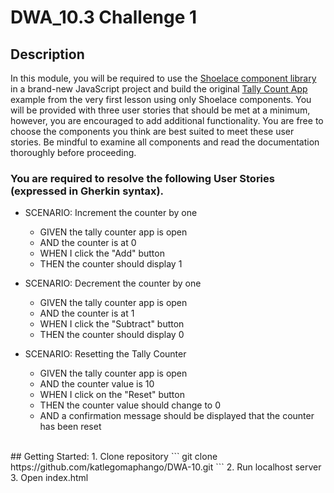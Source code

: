 # DWA_10.3 Challenge 1

## Description

In this module, you will be required to use the [Shoelace component library](https://shoelace.style/) in a brand-new JavaScript project and build the original [Tally Count App](https://tallycount.app/) example from the very first lesson using only Shoelace components. You will be provided with three user stories that should be met at a minimum, however, you are encouraged to add additional functionality. You are free to choose the components you think are best suited to meet these user stories. Be mindful to examine all components and read the documentation thoroughly before proceeding.

### You are required to resolve the following User Stories (expressed in Gherkin syntax).

- SCENARIO: Increment the counter by one
  - GIVEN the tally counter app is open
  - AND the counter is at 0
  - WHEN I click the "Add" button
  - THEN the counter should display 1

- SCENARIO: Decrement the counter by one
  - GIVEN the tally counter app is open
  - AND the counter is at 1
  - WHEN I click the "Subtract" button
  - THEN the counter should display 0
 

- SCENARIO: Resetting the Tally Counter
  - GIVEN the tally counter app is open
  - AND the counter value is 10
  - WHEN I click on the "Reset" button
  - THEN the counter value should change to 0
  - AND a confirmation message should be displayed that the counter has been reset

<br >
## Getting Started:
1. Clone repository
```
git clone https://github.com/katlegomaphango/DWA-10.git
```
2. Run localhost server
3. Open index.html
